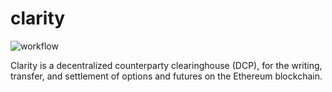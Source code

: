# clarity

![workflow](https://github.com/neodaoist/clarity/actions/workflows/main.yml/badge.svg)

Clarity is a decentralized counterparty clearinghouse (DCP), for the writing, transfer, and settlement of options and futures on the Ethereum blockchain.
